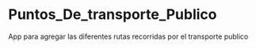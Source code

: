 # Puntos_De_transporte_Publico
App para agregar las diferentes rutas recorridas por el transporte publico
